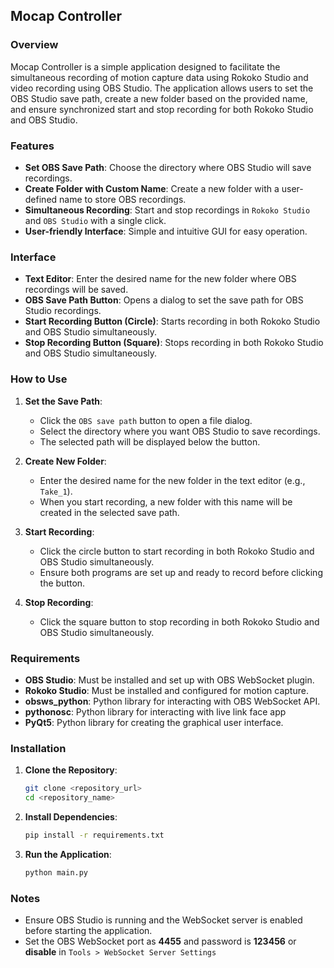## Mocap Controller

### Overview

Mocap Controller is a simple application designed to facilitate the simultaneous recording of motion capture data using Rokoko Studio and video recording using OBS Studio. The application allows users to set the OBS Studio save path, create a new folder based on the provided name, and ensure synchronized start and stop recording for both Rokoko Studio and OBS Studio.

### Features

- **Set OBS Save Path**: Choose the directory where OBS Studio will save recordings.
- **Create Folder with Custom Name**: Create a new folder with a user-defined name to store OBS recordings.
- **Simultaneous Recording**: Start and stop recordings in `Rokoko Studio` and `OBS Studio` with a single click.
- **User-friendly Interface**: Simple and intuitive GUI for easy operation.

### Interface

- **Text Editor**: Enter the desired name for the new folder where OBS recordings will be saved.
- **OBS Save Path Button**: Opens a dialog to set the save path for OBS Studio recordings.
- **Start Recording Button (Circle)**: Starts recording in both Rokoko Studio and OBS Studio simultaneously.
- **Stop Recording Button (Square)**: Stops recording in both Rokoko Studio and OBS Studio simultaneously.

### How to Use

1. **Set the Save Path**:
   - Click the `OBS save path` button to open a file dialog.
   - Select the directory where you want OBS Studio to save recordings.
   - The selected path will be displayed below the button.

2. **Create New Folder**:
   - Enter the desired name for the new folder in the text editor (e.g., `Take_1`).
   - When you start recording, a new folder with this name will be created in the selected save path.

3. **Start Recording**:
   - Click the circle button to start recording in both Rokoko Studio and OBS Studio simultaneously.
   - Ensure both programs are set up and ready to record before clicking the button.

4. **Stop Recording**:
   - Click the square button to stop recording in both Rokoko Studio and OBS Studio simultaneously.

### Requirements

- **OBS Studio**: Must be installed and set up with OBS WebSocket plugin.
- **Rokoko Studio**: Must be installed and configured for motion capture.
- **obsws_python**: Python library for interacting with OBS WebSocket API.
- **pythonosc**: Python library for interacting with live link face app
- **PyQt5**: Python library for creating the graphical user interface.

### Installation

1. **Clone the Repository**:
   ```bash
   git clone <repository_url>
   cd <repository_name>
   ```

2. **Install Dependencies**:
    ```bash
    pip install -r requirements.txt
    ```

3. **Run the Application**:
    ```bash
    python main.py
    ```

### Notes
- Ensure OBS Studio is running and the WebSocket server is enabled before starting the application.
- Set the OBS WebSocket port as **4455** and password is **123456** or **disable** in `Tools > WebSocket Server Settings`